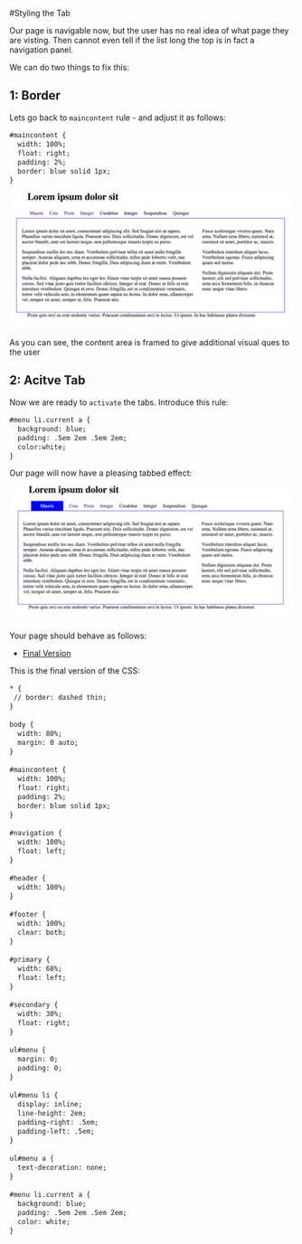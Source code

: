 #Styling the Tab

Our page is navigable now, but the user has no real idea of what page they are visting. Then cannot even tell if the list long the top is in fact a navigation panel.

We can do two things to fix this:

## 1: Border

Lets go back to `maincontent` rule - and adjust it as follows:

~~~
#maincontent {  
  width: 100%;  
  float: right;
  padding: 2%;
  border: blue solid 1px;
}
~~~

![](img/x08.png)

As you can see, the content area is framed to give additional visual ques to the user

## 2: Acitve Tab

Now we are ready to `activate` the tabs. Introduce this rule:

~~~
#menu li.current a {
  background: blue;
  padding: .5em 2em .5em 2em;
  color:white;
}
~~~

Our page will now have a pleasing tabbed effect:

![](img/x09.png)


Your page should behave as follows:

- [Final Version](archives/lab04a-final/home.html)

This is the final version of the CSS:

~~~
* {
 // border: dashed thin;
}

body {
  width: 80%;
  margin: 0 auto;
}

#maincontent {
  width: 100%;
  float: right;
  padding: 2%;
  border: blue solid 1px;
}

#navigation {
  width: 100%;
  float: left;
}

#header {
  width: 100%;
}

#footer {
  width: 100%;
  clear: both;
}

#primary {
  width: 68%;
  float: left;
}

#secondary {
  width: 30%;
  float: right;
}

ul#menu {
  margin: 0;
  padding: 0;
}

ul#menu li {
  display: inline;
  line-height: 2em;
  padding-right: .5em;
  padding-left: .5em;
}

ul#menu a {
  text-decoration: none;
}

#menu li.current a {
  background: blue;
  padding: .5em 2em .5em 2em;
  color: white;
}
~~~
